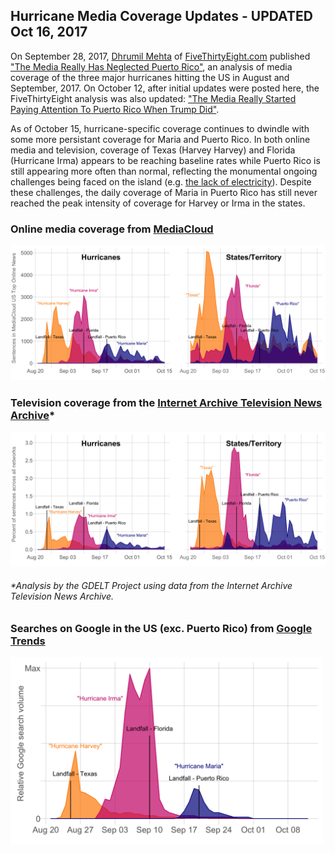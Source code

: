 ## Hurricane Media Coverage Updates - UPDATED Oct 16, 2017

On September 28, 2017, [Dhrumil Mehta](https://twitter.com/DataDhrumil) of [FiveThirtyEight.com](http://fivethirtyeight.com/) 
published ["The Media Really Has Neglected Puerto Rico"](https://fivethirtyeight.com/features/the-media-really-has-neglected-puerto-rico/),
an analysis of media coverage of the three major hurricanes hitting the US in August and September, 2017. On October 12, after initial updates were posted here, the FiveThirtyEight analysis was also updated: ["The Media Really Started Paying Attention To Puerto Rico When Trump Did"](https://fivethirtyeight.com/features/the-media-really-started-paying-attention-to-puerto-rico-when-trump-did/).

As of October 15, hurricane-specific coverage continues to dwindle with some more persistant coverage for Maria and Puerto Rico. In both online media and television, coverage of Texas (Harvey Harvey) and Florida (Hurricane Irma) appears to be reaching baseline rates while Puerto Rico is still appearing more often than normal, reflecting the monumental ongoing challenges being faced on the island (e.g. [the lack of electricity](Electricity.md)). Despite these challenges, the daily coverage of Maria in Puerto Rico has still never reached the peak intensity of coverage for Harvey or Irma in the states.  

### Online media coverage from [MediaCloud](https://mediacloud.org/)
![MediaCloud US Top Online News](figs/MediaCloud.png)

### Television coverage from the [Internet Archive Television News Archive](https://television.gdeltproject.org/cgi-bin/iatv_ftxtsearch/iatv_ftxtsearch?)*
![Internet Archive Television News Archive](figs/TelevisionExplorer.png)
###### *Analysis by the GDELT Project using data from the Internet Archive Television News Archive.

### Searches on Google in the US (exc. Puerto Rico) from [Google Trends](https://trends.google.com/trends/)
<img alt="Google Trends" src="figs/Google_Trends.png" width="500" />

